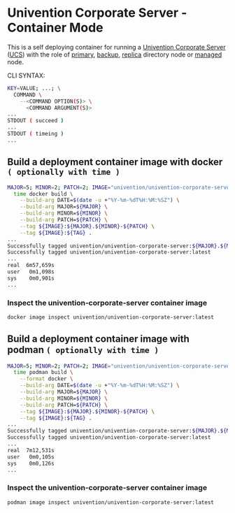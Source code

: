 # Univention Corporate Server - Container Mode

This is a self deploying container for running a [Univention Corporate Server](https://www.univention.com/products/ucs/) ([UCS](https://docs.software-univention.de/manual.html)) with the role of [primary](https://docs.software-univention.de/manual.html#domain-ldap:Primary_Directory_Node), [backup](https://docs.software-univention.de/manual.html#domain-ldap:Backup_Directory_Node), [replica](https://docs.software-univention.de/manual.html#domain-ldap:Replica_Directory_Node) directory node or [managed](https://docs.software-univention.de/manual.html#domain-ldap:Managed_Node) node.

CLI SYNTAX:
```bash
KEY=VALUE; ...; \
  COMMAND \
    --<COMMAND OPTION(S)> \
      <COMMAND ARGUMENT(S)>
...
STDOUT ( succeed )
...
STDOUT ( timeing )
...
```
## Build a deployment container image with docker ```( optionally with time )```
```bash
MAJOR=5; MINOR=2; PATCH=2; IMAGE="univention/univention-corporate-server"; TAG="latest"; \
  time docker build \
    --build-arg DATE=$(date -u +"%Y-%m-%dT%H:%M:%SZ") \
    --build-arg MAJOR=${MAJOR} \
    --build-arg MINOR=${MINOR} \
    --build-arg PATCH=${PATCH} \
    --tag ${IMAGE}:${MAJOR}.${MINOR}-${PATCH} \
    --tag ${IMAGE}:${TAG} .
...
Successfully tagged univention/univention-corporate-server:${MAJOR}.${MINOR}-${PATCH}
Successfully tagged univention/univention-corporate-server:latest
...
real  6m57,659s
user   0m1,098s
sys    0m0,901s
...
```
### Inspect the univention-corporate-server container image
```bash
docker image inspect univention/univention-corporate-server:latest
```
## Build a deployment container image with podman ```( optionally with time )```
```bash
MAJOR=5; MINOR=2; PATCH=2; IMAGE="univention/univention-corporate-server"; TAG="latest"; \
  time podman build \
    --format docker \
    --build-arg DATE=$(date -u +"%Y-%m-%dT%H:%M:%SZ") \
    --build-arg MAJOR=${MAJOR} \
    --build-arg MINOR=${MINOR} \
    --build-arg PATCH=${PATCH} \
    --tag ${IMAGE}:${MAJOR}.${MINOR}-${PATCH} \
    --tag ${IMAGE}:${TAG} .
...
Successfully tagged univention/univention-corporate-server:${MAJOR}.${MINOR}-${PATCH}
Successfully tagged univention/univention-corporate-server:latest
...
real  7m12,531s
user   0m0,105s
sys    0m0,126s
...
```
### Inspect the univention-corporate-server container image
```bash
podman image inspect univention/univention-corporate-server:latest
```
